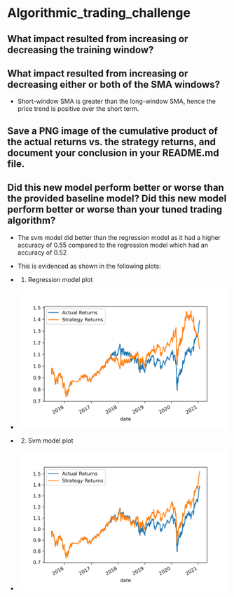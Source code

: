 # Algorithmic_trading_challenge

## What impact resulted from increasing or decreasing the training window?

## What impact resulted from increasing or decreasing either or both of the SMA windows?

- Short-window SMA is greater than the long-window SMA, hence the price trend is positive over the short term.

## Save a PNG image of the cumulative product of the actual returns vs. the strategy returns, and document your conclusion in your README.md file.
## Did this new model perform better or worse than the provided baseline model? Did this new model perform better or worse than your tuned trading algorithm?

- The svm model did better than the regression model as it had a higher accuracy of 0.55 compared to the regression model which had an accuracy of 0.52
- This is evidenced as shown in the following plots:
- 1. Regression model plot
- ![](https://github.com/MaureenKC/Algorithmic_trading_challenge/blob/main/Starter_Code/Images/regression.png)

- 2. Svm model plot
- ![](https://github.com/MaureenKC/Algorithmic_trading_challenge/blob/main/Starter_Code/Images/svm.png)
